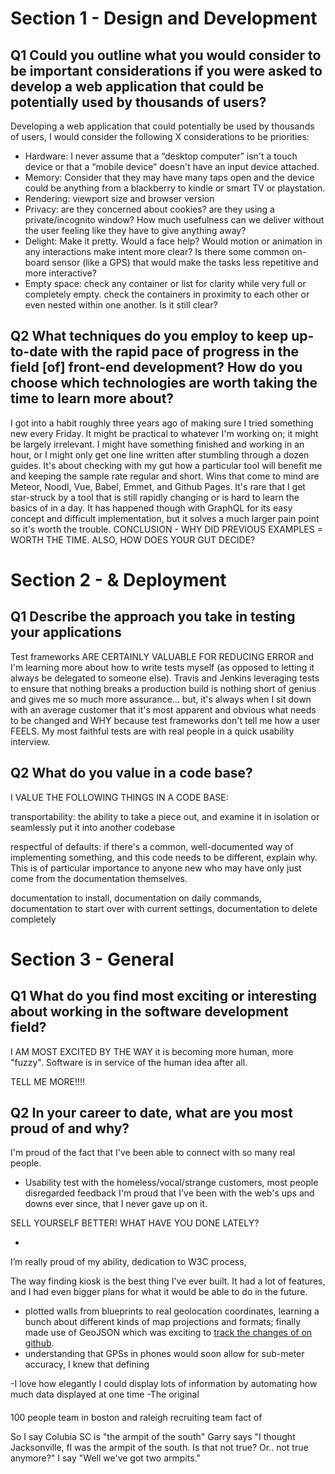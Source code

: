 
# Section 1 - Design and Development

## Q1 Could you outline what you would consider to be important considerations if you were asked to develop a web application that could be potentially used by thousands of users?

Developing a web application that could potentially be used by thousands of users, I would consider the following X considerations to be priorities:
- Hardware: I never assume that a “desktop computer” isn't a touch device or that a “mobile device” doesn't have an input device attached.
- Memory: Consider that they may have many taps open and the device could be anything from a blackberry to kindle or smart TV or playstation.
- Rendering: viewport size and browser version
- Privacy: are they concerned about cookies? are they using a private/incognito window? How much usefulness can we deliver without the user feeling like they have to give anything away?
- Delight: Make it pretty. Would a face help? Would motion or animation in any interactions make intent more clear? Is there some common on-board sensor (like a GPS) that would make the tasks less repetitive and more interactive?
- Empty space: check any container or list for clarity while very full or completely empty. check the containers in proximity to each other or even nested within one another. Is it still clear?


## Q2 What techniques do you employ to keep up-to-date with the rapid pace of progress in the field [of] front-end development? How do you choose which technologies are worth taking the time to learn more about?

I got into a habit roughly three years ago of making sure I tried something new every Friday. It might be practical to whatever I'm working on; it might be largely irrelevant. I might have something finished and working in an hour, or I might only get one line written after stumbling through a dozen guides. It's about checking with my gut how a particular tool will benefit me and keeping the sample rate regular and short. Wins that come to mind are Meteor, Noodl, Vue, Babel, Emmet, and Github Pages. It's rare that I get star-struck by a tool that is still rapidly changing or is hard to learn the basics of in a day. It has happened though with GraphQL for its easy concept and difficult implementation, but it solves a much larger pain point so it's worth the trouble. CONCLUSION - WHY DID PREVIOUS EXAMPLES = WORTH THE TIME. ALSO, HOW DOES YOUR GUT DECIDE?

# Section 2 - & Deployment

## Q1 Describe the approach you take in testing your applications

Test frameworks ARE CERTAINLY VALUABLE FOR REDUCING ERROR and I'm learning more about how to write tests myself (as opposed to letting it always be delegated to someone else). Travis and Jenkins leveraging tests to ensure that nothing breaks a production build is nothing short of genius and gives me so much more assurance... but, it's always when I sit down with an average customer that it's most apparent and obvious what needs to be changed and WHY because test frameworks don't tell me how a user FEELS. My most faithful tests are with real people in a quick usability interview. 

## Q2 What do you value in a code base?

I VALUE THE FOLLOWING THINGS IN A CODE BASE:

transportability: the ability to take a piece out, and examine it in isolation or seamlessly put it into another codebase

respectful of defaults: if there's a common, well-documented way of implementing something, and this code needs to be different, explain why. This is of particular importance to anyone new who may have only just come from the documentation themselves.

documentation to install, documentation on daily commands, documentation to start over with current settings, documentation to delete completely

# Section 3 - General

## Q1 What do you find most exciting or interesting about working in the software development field?

I AM MOST EXCITED BY THE WAY it is becoming more human, more "fuzzy". Software is in service of the human idea after all.

TELL ME MORE!!!!

## Q2 In your career to date, what are you most proud of and why?

I'm proud of the fact that I've been able to connect with so many real people.
- Usability test with the homeless/vocal/strange customers, most people disregarded feedback 
I'm proud that I've been with the web's ups and downs ever since, that I never gave up on it. 

SELL YOURSELF BETTER! WHAT HAVE YOU DONE LATELY?

- 

I’m really proud of my ability, dedication to W3C process, 

The way finding kiosk is the best thing I’ve ever built. It had a lot of features, and I had even bigger plans for what it would be able to do in the future.
- plotted walls from blueprints to real geolocation coordinates, learning a bunch about different kinds of map projections and formats; finally made use of GeoJSON which was exciting to [track the changes of on github](https://github.com/RCPL/wayfinding/commits/master/static/data/geojson).
- understanding that GPSs in phones would soon  allow for sub-meter accuracy, I knew that defining

-I love how elegantly I could display lots of information by automating how much data displayed at one time
-The original 




####
100 people team in boston and raleigh
recruiting team
fact of 

So I say Colubia SC is "the armpit of the south"
Garry says "I thought Jacksonville, fl was the armpit of the south. Is that not true? Or.. not true anymore?"
I say "Well we've got two armpits."


